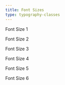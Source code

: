 ```yaml
---
title: Font Sizes
type: typography-classes
---
```

<p class="f1">Font Size 1</p>
<p class="f2">Font Size 2</p>
<p class="f3">Font Size 3</p>
<p class="f4">Font Size 4</p>
<p class="f5">Font Size 5</p>
<p class="f6">Font Size 6</p>
